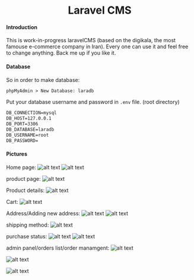 <h1 align="center">Laravel CMS</h1>

#### Introduction

This is work-in-progress laravelCMS (based on the digikala, the most famouse e-commerce company in Iran). Every one can use it and feel free to change anything.
Back me up if you like it.

#### Database
So in order to make database:
```html
phpMyAdmin > New Database: laradb
```

Put your database username and password in ```.env``` file. (root directory)

```html
DB_CONNECTION=mysql
DB_HOST=127.0.0.1
DB_PORT=3306
DB_DATABASE=laradb
DB_USERNAME=root
DB_PASSWORD=

```

#### Pictures

Home page:
![alt text](https://github.com/ArminCod3r/LaravelCMS/blob/master/pictures/1-home%20page.png?raw=true)
![alt text](https://github.com/ArminCod3r/LaravelCMS/blob/master/pictures/2-home%20page%20.png?raw=true)

product page:
![alt text](https://github.com/ArminCod3r/LaravelCMS/blob/master/pictures/3-product%20page.png?raw=true)

Product details:
![alt text](https://github.com/ArminCod3r/LaravelCMS/blob/master/pictures/4-product%20details.png?raw=true)

Cart:
![alt text](https://github.com/ArminCod3r/LaravelCMS/blob/master/pictures/5-cart.png?raw=true)

Address/Adding new address:
![alt text](https://github.com/ArminCod3r/LaravelCMS/blob/master/pictures/6-address.png?raw=true)
![alt text](https://github.com/ArminCod3r/LaravelCMS/blob/master/pictures/7-adding%20new%20address.png?raw=true)

shipping method:
![alt text](https://github.com/ArminCod3r/LaravelCMS/blob/master/pictures/8-shipping.png?raw=true)

purchase status:
![alt text](https://github.com/ArminCod3r/LaravelCMS/blob/master/pictures/9-purchase%20details.png?raw=true)
![alt text](https://github.com/ArminCod3r/LaravelCMS/blob/master/pictures/10-purchase%20status.png?raw=true)

admin panel/orders list/order manamgent:
![alt text](https://github.com/ArminCod3r/LaravelCMS/blob/master/pictures/11-admin%20panel.png?raw=true)

![alt text](https://github.com/ArminCod3r/LaravelCMS/blob/master/pictures/11-admin%20panel-orders%20list.png?raw=true)

![alt text](https://github.com/ArminCod3r/LaravelCMS/blob/master/pictures/11-admin%20panel-order%20managment.png?raw=true)


